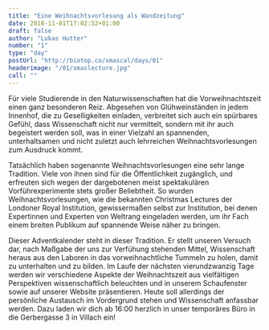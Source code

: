 ```yaml
---
title: "Eine Weihnachtsvorlesung als Wandzeitung"
date: 2018-11-01T17:02:52+01:00
draft: false
author: "Lukas Hutter"
number: "1"
type: "day"
postUrl: "http://biotop.co/xmascal/days/01"
headerimage: "/01/xmaslecture.jpg"
call: ""
---
```

Für viele Studierende in den Naturwissenschaften hat die Vorweihnachtszeit einen ganz besonderen Reiz. Abgesehen von Glühweinständen in jedem Innenhof, die zu Geselligkeiten einladen, verbreitet sich auch ein spürbares Gefühl, dass Wissenschaft nicht nur vermittelt, sondern mit ihr auch begeistert werden soll, was in einer Vielzahl an spannenden, unterhaltsamen und nicht zuletzt auch lehrreichen Weihnachtsvorlesungen zum Ausdruck kommt.

Tatsächlich haben sogenannte Weihnachtsvorlesungen eine sehr lange Tradition. Viele von ihnen sind für die Öffentlichkeit zugänglich, und erfreuten sich wegen der dargebotenen meist spektakulären Vorführexperimente stets großer Beliebtheit. So wurden Weihnachtsvorlesungen, wie die bekannten Christmas Lectures der Londoner Royal Institution, gewissermaßen selbst zur Institution, bei denen Expertinnen und Experten von Weltrang eingeladen werden, um ihr Fach einem breiten Publikum auf spannende Weise näher zu bringen.

Dieser Adventkalender steht in dieser Tradition. Er stellt unseren Versuch dar, nach Maßgabe der uns zur Verfühung stehenden Mittel, Wissenschaft heraus aus den Laboren in das vorweihnachtliche Tummeln zu holen, damit zu unterhalten und zu bilden. Im Laufe der nächsten vierundzwanzig Tage werden wir verschiedene Aspekte der Weihnachtszeit aus vielfältigen Perspektiven wissenschaftlich beleuchten und in unserem Schaufenster sowie auf unserer Website präsentieren. Heute soll allerdings der persönliche Austausch im Vordergrund stehen und Wissenschaft anfassbar werden. Dazu laden wir dich ab 16:00 herzlich in unser temporäres Büro in die Gerbergasse 3 in Villach ein!
<!--more-->
